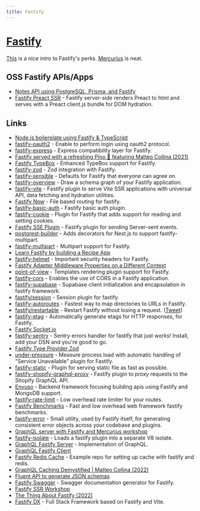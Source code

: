 ```yaml
---
title: Fastify
---
```


# [Fastify](https://www.fastify.io/)

[This](https://hire.jonasgalvez.com.br/2022/may/02/the-thing-about-fastify/) is a nice intro to Fastify's perks. [Mercurius](https://github.com/mercurius-js/mercurius) is neat.

## OSS Fastify APIs/Apps

- [Notes API using PostgreSQL, Prisma, and Fastify](https://github.com/iShibi/notes-api)
- [Fastify Preact SSR](https://github.com/sebringrose/fastify-preact-ssr) - Fastify server-side renders Preact to html and serves with a Preact client.js bundle for DOM hydration.

## Links

- [Node.js boilerplate using Fastify & TypeScript](https://github.com/yonathan06/fastify-typescript-boilerplate)
- [fastify-oauth2](https://github.com/fastify/fastify-oauth2) - Enable to perform login using oauth2 protocol.
- [fastify-express](https://github.com/fastify/fastify-express) - Express compatibility layer for Fastify.
- [Fastify served with a refreshing Pino 🍷 featuring Matteo Collina (2021)](https://changelog.com/jsparty/197)
- [Fastify TypeBox](https://github.com/sinclairzx81/fastify-typebox) - Enhanced TypeBox support for Fastify.
- [fastify-zod](https://github.com/elierotenberg/fastify-zod) - Zod integration with Fastify.
- [fastify-sensible](https://github.com/fastify/fastify-sensible) - Defaults for Fastify that everyone can agree on.
- [fastify-overview](https://github.com/Eomm/fastify-overview) - Draw a schema graph of your Fastify application.
- [fastify-vite](https://github.com/fastify/fastify-vite) - Fastify plugin to serve Vite SSR applications with universal API, data fetching and hydration utilities.
- [Fastify Now](https://github.com/yonathan06/fastify-now) - File based routing for fastify.
- [fastify-basic-auth](https://github.com/fastify/fastify-basic-auth) - Fastify basic auth plugin.
- [fastify-cookie](https://github.com/fastify/fastify-cookie) - Plugin for Fastify that adds support for reading and setting cookies.
- [Fastify SSE Plugin](https://github.com/NodeFactoryIo/fastify-sse-v2) - Fastify plugin for sending Server-sent events.
- [postgrest-builder](https://github.com/Blazity/postgrest-builder) - Adds decorators for Nest.js to support fastify-multipart.
- [fastify-multipart](https://github.com/fastify/fastify-multipart) - Multipart support for Fastify.
- [Learn Fastify by building a Recipe App](https://github.com/one-aalam/havyt)
- [fastify-helmet](https://github.com/fastify/fastify-helmet) - Important security headers for Fastify.
- [Fastify Adapter Middleware Properties on a Different Context](https://github.com/jmcdo29/context-fastify-middleware)
- [point-of-view](https://github.com/fastify/point-of-view) - Templates rendering plugin support for Fastify.
- [fastify-cors](https://github.com/fastify/fastify-cors) - Enables the use of CORS in a Fastify application.
- [fastify-supabase](https://github.com/coopflow/fastify-supabase) - Supabase client initialization and encapsulation in fastify framework.
- [fastify/session](https://github.com/fastify/session) - Session plugin for fastify.
- [fastify-autoroutes](https://github.com/GiovanniCardamone/fastify-autoroutes) - Fastest way to map directories to URLs in Fastify.
- [fastify/restartable](https://github.com/fastify/restartable) - Restart Fastify without losing a request. ([Tweet](https://twitter.com/delvedor/status/1495810969142022150))
- [fastify-etag](https://github.com/fastify/fastify-etag) - Automatically generate etags for HTTP responses, for Fastify.
- [Fastify Socket.io](https://github.com/alemagio/fastify-socket.io)
- [fastify-sentry](https://github.com/immobiliare/fastify-sentry) - Sentry errors handler for fastify that just works! Install, add your DSN and you're good to go.
- [Fastify Type Provider Zod](https://github.com/turkerdev/fastify-type-provider-zod)
- [under-pressure](https://github.com/fastify/under-pressure) - Measure process load with automatic handling of "Service Unavailable" plugin for Fastify.
- [fastify-static](https://github.com/fastify/fastify-static) - Plugin for serving static file as fast as possible.
- [fastify-shopify-graphql-proxy](https://github.com/Asjas/fastify-shopify-graphql-proxy) - Fastify plugin to proxy requests to the Shopify GraphQL API.
- [Envuso](https://github.com/Envuso/framework) - Backend framework focusing building apis using Fastify and MongoDB support.
- [fastify-rate-limit](https://github.com/fastify/fastify-rate-limit) - Low overhead rate limiter for your routes.
- [Fastify Benchmarks](https://github.com/fastify/benchmarks) - Fast and low overhead web framework fastify benchmarks.
- [fastify-error](https://github.com/fastify/fastify-error) - Small utility, used by Fastify itself, for generating consistent error objects across your codebase and plugins.
- [GraphQL server with Fastify and Mercurius workshop](https://github.com/nearform/the-graphql-workshop)
- [fastify-isolate](https://github.com/mcollina/fastify-isolate) - Loads a fastify plugin into a separate V8 isolate.
- [GraphQL Fastify Server](https://github.com/rpvsilva/graphql-fastify-server) - Implementation of GraphQL.
- [GraphQL Fastify Client](https://github.com/rpvsilva/graphql-fastify-client)
- [Fastify Redis Cache](https://github.com/d3or/fastify-redis-cache) - Example repo for setting up cache with fastify and redis.
- [GraphQL Caching Demystified | Matteo Collina (2022)](https://www.youtube.com/watch?v=5aaAHYs_gEs)
- [Fluent API to generate JSON schemas](https://github.com/fastify/fluent-json-schema)
- [Fastify Swagger](https://github.com/fastify/fastify-swagger) - Swagger documentation generator for Fastify.
- [Fastify SSR Workshop](https://github.com/galvez/the-fastify-ssr-workshop)
- [The Thing About Fastify (2022)](https://hire.jonasgalvez.com.br/2022/may/02/the-thing-about-fastify/)
- [Fastify DX](https://github.com/fastify/fastify-dx) - Full Stack Framework based on Fastify and Vite.